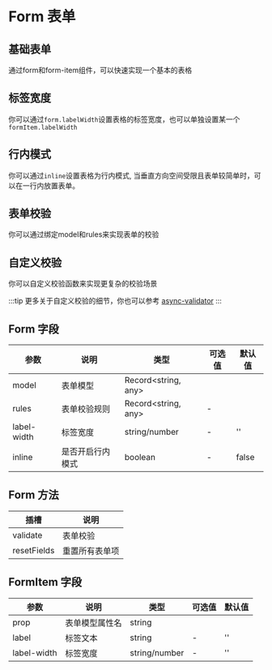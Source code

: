 # Form 表单

## 基础表单

通过form和form-item组件，可以快速实现一个基本的表格

<preview path="./form-base.vue"></preview>

## 标签宽度

你可以通过`form.labelWidth`设置表格的标签宽度，也可以单独设置某一个`formItem.labelWidth`

<preview path="./form-label-width.vue"></preview>

## 行内模式

你可以通过`inline`设置表格为行内模式, 当垂直方向空间受限且表单较简单时，可以在一行内放置表单。

<preview path="./form-inline.vue"></preview>

## 表单校验

你可以通过绑定model和rules来实现表单的校验

<preview path="./form-validate.vue"></preview>

## 自定义校验

你可以自定义校验函数来实现更复杂的校验场景

:::tip
更多关于自定义校验的细节，你也可以参考 [async-validator](https://github.com/yiminghe/async-validator?tab=readme-ov-file) 
:::

<preview path="./form-custom-validate.vue"></preview>

## Form 字段

| 参数        | 说明             | 类型                | 可选值 | 默认值 |
| ----------- | ---------------- | ------------------- | ------ | ------ |
| model       | 表单模型         | Record<string, any> |        |
| rules       | 表单校验规则     | Record<string, any> | -      |        |
| label-width | 标签宽度         | string/number       | -      | ''     |
| inline      | 是否开启行内模式 | boolean             | -      | false  |

## Form 方法

| 插槽        | 说明           |
| ----------- | -------------- |
| validate    | 表单校验       |
| resetFields | 重置所有表单项 |

## FormItem 字段

| 参数        | 说明           | 类型          | 可选值 | 默认值 |
| ----------- | -------------- | ------------- | ------ | ------ |
| prop        | 表单模型属性名 | string        |        |
| label       | 标签文本       | string        | -      | ''     |
| label-width | 标签宽度       | string/number | -      | ''     |
